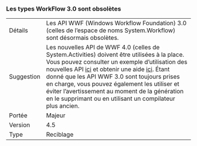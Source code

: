 ### <a name="workflow-30-types-are-obsolete"></a>Les types WorkFlow 3.0 sont obsolètes

|   |   |
|---|---|
|Détails|Les API WWF (Windows Workflow Foundation) 3.0 (celles de l’espace de noms System.Workflow) sont désormais obsolètes.|
|Suggestion|Les nouvelles API de WWF 4.0 (celles de System.Activities) doivent être utilisées à la place. Vous pouvez consulter un exemple d’utilisation des nouvelles API [ici](~/docs/framework/windows-workflow-foundation/how-to-update-the-definition-of-a-running-workflow-instance.md) et obtenir une aide [ici](https://blogs.msdn.com/b/workflowteam/archive/2012/02/08/deprecatingwf3.aspx). Étant donné que les API WWF 3.0 sont toujours prises en charge, vous pouvez également les utiliser et éviter l’avertissement au moment de la génération en le supprimant ou en utilisant un compilateur plus ancien.|
|Portée|Majeur|
|Version|4.5|
|Type|Reciblage|

